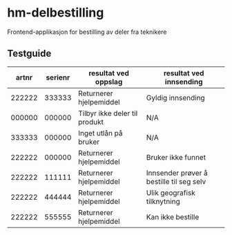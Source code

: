# hm-delbestilling

Frontend-applikasjon for bestilling av deler fra teknikere

## Testguide

| artnr  | serienr | resultat ved oppslag          | resultat ved innsending                  |
| ------ | ------- | ----------------------------- | ---------------------------------------- |
| 222222 | 333333  | Returnerer hjelpemiddel       | Gyldig innsending                        |
| 000000 | 000000  | Tilbyr ikke deler til produkt | N/A                                      |
| 333333 | 000000  | Inget utlån på bruker         | N/A                                      |
| 222222 | 000000  | Returnerer hjelpemiddel       | Bruker ikke funnet                       |
| 222222 | 111111  | Returnerer hjelpemiddel       | Innsender prøver å bestille til seg selv |
| 222222 | 444444  | Returnerer hjelpemiddel       | Ulik geografisk tilknytning              |
| 222222 | 555555  | Returnerer hjelpemiddel       | Kan ikke bestille                        |
